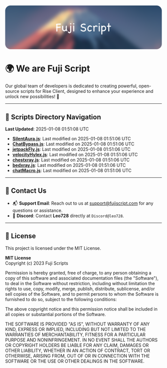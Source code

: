 ![Banner](.github/b.webp)

# 🌍 **We are Fuji Script**

Our global team of developers is dedicated to creating powerful, open-source scripts for Rise Client, designed to enhance your experience and unlock new possibilities! 🌟

---
<!-- SCRIPTS_NAVIGATION_START -->
## 📂 **Scripts Directory Navigation**

**Last Updated**: 2025-01-08 01:51:08 UTC

- **[SilentAura.js](scripts/SilentAura.js)**: Last modified on 2025-01-08 01:51:06 UTC
- **[ChatBypass.js](scripts/ChatBypass.js)**: Last modified on 2025-01-08 01:51:06 UTC
- **[jetpackFly.js](scripts/jetpackFly.js)**: Last modified on 2025-01-08 01:51:06 UTC
- **[velocityHylex.js](scripts/velocityHylex.js)**: Last modified on 2025-01-08 01:51:06 UTC
- **[chestxray.js](scripts/chestxray.js)**: Last modified on 2025-01-08 01:51:06 UTC
- **[bedxray.js](scripts/bedxray.js)**: Last modified on 2025-01-08 01:51:06 UTC
- **[chatMacro.js](scripts/chatMacro.js)**: Last modified on 2025-01-08 01:51:06 UTC

<!-- SCRIPTS_NAVIGATION_END -->

---

## 💬 **Contact Us**  
- 📬 **Support Email**: Reach out to us at [support@fujiscript.com](mailto:support@fujiscript.com) for any questions or assistance.  
- 💬 **Discord**: Contact **Leo728** directly at `Discord@leo728`.

---

## 📜 **License**

This project is licensed under the MIT License.  

**MIT License**  
Copyright (c) 2023 Fuji Scripts  

Permission is hereby granted, free of charge, to any person obtaining a copy of this software and associated documentation files (the "Software"), to deal in the Software without restriction, including without limitation the rights to use, copy, modify, merge, publish, distribute, sublicense, and/or sell copies of the Software, and to permit persons to whom the Software is furnished to do so, subject to the following conditions:  

The above copyright notice and this permission notice shall be included in all copies or substantial portions of the Software.  

THE SOFTWARE IS PROVIDED "AS IS", WITHOUT WARRANTY OF ANY KIND, EXPRESS OR IMPLIED, INCLUDING BUT NOT LIMITED TO THE WARRANTIES OF MERCHANTABILITY, FITNESS FOR A PARTICULAR PURPOSE AND NONINFRINGEMENT. IN NO EVENT SHALL THE AUTHORS OR COPYRIGHT HOLDERS BE LIABLE FOR ANY CLAIM, DAMAGES OR OTHER LIABILITY, WHETHER IN AN ACTION OF CONTRACT, TORT OR OTHERWISE, ARISING FROM, OUT OF OR IN CONNECTION WITH THE SOFTWARE OR THE USE OR OTHER DEALINGS IN THE SOFTWARE.  
